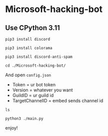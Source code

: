 # Microsoft-hacking-bot
## Use CPython 3.11

```
pip3 install discord

pip3 install colorama

pip3 install discord-anti-spam

cd ./Microsoft-hacking-bot/
```
And open `config.json`

- Token = ur bot token
- Version = whatever you want
- GuildID = ur guild id
- TargetChannelID = embed sends channel id

```
ls

python3 ./main.py
```

enjoy!
